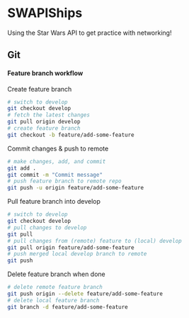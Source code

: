 # SWAPIShips
Using the Star Wars API to get practice with networking!

## Git

#### Feature branch workflow

Create feature branch
```bash
# switch to develop
git checkout develop
# fetch the latest changes
git pull origin develop
# create feature branch
git checkout -b feature/add-some-feature
```
Commit changes & push to remote
```bash
# make changes, add, and commit
git add . 
git commit -m "Commit message"
# push feature branch to remote repo
git push -u origin feature/add-some-feature
```
Pull feature branch into develop
```bash
# switch to develop
git checkout develop
# pull changes to develop
git pull
# pull changes from (remote) feature to (local) develop
git pull origin feature/add-some-feature
# push merged local develop branch to remote
git push
```
Delete feature branch when done
```bash
# delete remote feature branch
git push origin --delete feature/add-some-feature
# delete local feature branch
git branch -d feature/add-some-feature
```

